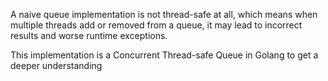 A naive queue implementation is not thread-safe at all, 
which means when multiple threads add or removed from a queue, 
it may lead to incorrect results and worse runtime exceptions.

This implementation is a Concurrent Thread-safe Queue in Golang to get a deeper understanding
